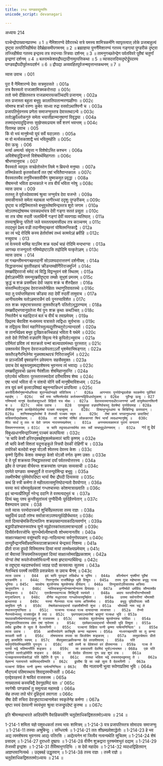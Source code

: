 ```yaml
---
title: २१४ पाण्डवाद्युत्पत्तिः
unicode_script: devanagari

---
```



अध्यायः 214

पञ्चेन्द्रोपाख्यानप्रारम्भः ॥ 1 ॥ नैमिशारण्ये देवैरारब्धे सत्रे यमस्य शामित्रकर्मणि व्यापृतत्वात् लोके प्रजाबाहुल्यं दृष्ट्वा तत्परिजिहीर्षया देवैर्ब्रह्मसमीपगमनम् ॥ 2 ॥ ब्रह्माज्ञया पुनर्नैमिशारण्यं गतस्य गङ्गायां पुण्डरीकं दृष्ट्वा तज्जिहीर्षया गतस्य इन्द्रस्य तत्र रुदन्त्याः स्त्रियाः दर्शनम् ॥ 3 ॥ तामनुगच्छतेन्द्रेण पर्वतविवरे पूर्वेषां चतुर्णां इन्द्राणां दर्शनम् ॥ 4 ॥ बलरामकेशवद्रौपद्यादीनामुत्पत्तिकथा ॥ 5 ॥ व्यासदत्तदिव्यदृष्टेर्द्रुपदस्य पाण्डवद्रौपदीपूर्वरूपदर्शनं ॥ 6 ॥ द्रौपद्या अव्यवहितपूर्वजन्मवृत्तान्तकथनम् ॥ 7 ॥

व्यास उवाच ।	001  

पुरा वै नैमिशारण्ये देवाः सत्रमुपासते ।	001a  
तत्र वैवस्वतो राजञ्शामित्रमकरोत्तदा ॥	001c  
ततो यमो दीक्षितस्तत्र राजन्नामारयत्कञ्चिदपि प्रजानाम् ।	002a  
ततः प्रजास्ता बहुला बभूवुः कालातिपातान्मरणप्रहीणाः ॥	002c  
सोमश्च शक्रो वरुणः कुबेरः साध्या रुद्रा वसवोऽथाश्विनौ च ।	003a  
प्रजापतिर्भुवनस्य प्रणेता समाजग्मुस्तत्र देवास्तथाऽन्ये ॥	003c  
ततोऽब्रुवँल्लोकगुरुं समेता भयात्तीव्रान्मानुषाणां विवृद्ध्या ।	004a  
तस्माद्भयादुद्विजन्तः सुखेप्सवःप्रयाम सर्वे शरणं भवन्तम् ॥	004c  
पितामह उवाच ।	005  
किं वो भयं मानुषेभ्यो यूयं सर्वे यदाऽमराः ।	005a  
मा वो मर्त्यसकाशाद्वै भयं भवितुमर्हति ॥	005c  
देवा ऊचुः ।	006  
मर्त्या अमर्त्याः संवृत्ता न विशेषोऽस्ति कश्चन ।	006a  
अविशेषादुद्विजन्तो विशेषार्थमिहागताः ॥	006c  
श्रीभगवानुवाच ।	007  
वैवस्वतो व्यापृतः सत्रहेतोस्तेन त्विमे न म्रियन्ते मनुष्याः ।	007a  
तस्मिन्नेकाग्रे कृतसर्वकार्ये तत एषां भवितैवान्तकालः ॥	007c  
वैवस्वतस्यैव तनुर्विभक्तावीर्येण युष्माकमुत प्रवृद्धा ।	008a  
सैषामन्तो भविता ह्यन्तकाले न तत्र वीर्यं भविता नरेषु ॥	008c  
व्यास उवाच ।	009  
ततस्तु ते पूर्वजदेववाक्यं श्रुत्वा जग्मुर्यत्र देवा यजन्ते ।	009a  
समासीनास्ते समेता महाबला भागीरथ्यां ददृशुः पुण्डरीकम् ॥	009c  
दृष्ट्वा च तद्विस्मितास्ते बभूवुस्तेषामिन्द्रस्तत्र शूरो जगाम ।	010a  
सोऽपश्यद्योषामथ पावकप्रभांयत्र देवी गङ्गा सततं प्रसूता ॥	010c  
सा तत्र योषा रुदती जलार्थिनी गङ्गां देवीं व्यवगाह्य व्यतिष्ठत् ।	011a  
तस्याश्रुबिन्दुः पतितो जले यस्तत्पद्ममासीदथ तत्र काञ्चनम् ॥	011c  
तदद्भुतं प्रेक्ष्य वज्री तदानीमपृच्छत्तां योषितमन्तिकाद्वै ।	012a  
का त्वं भद्रे रोदिषि कस्य हेतोर्वाक्यं तथ्यं कामयेऽहं ब्रवीहि ॥	012c  
स्त्र्युवाच ।	013  
त्वं वेत्स्यसे मामिह याऽस्मि शक्र यदर्थं चाहं रोदिमि मन्दभाग्या ।	013a  
आगच्छ राजन्पुरतो गमिष्येद्रष्टाऽसि तद्रोदिमि यत्कृतेऽहम् ॥	013c  
व्यास उवाच ।	014  
तां गच्छन्तीमन्वगच्छत्तदानीं सोऽपश्यदारात्तरुणं दर्शनीयम् ।	014a  
सिद्धासनस्थं युवतीसहायं क्रीडन्तमक्षैर्गिरिराजमूर्ध्नि ॥	014c  
तमब्रवीद्देवराजो ममेदं त्वं विद्धि विद्वन्भुवनं वशे स्थितम् ।	015a  
ईशोऽहस्मीति समन्युरब्रवीद्दृष्ट्वा तमक्षैः सुभृशं प्रमत्तम् ॥	015c  
क्रुद्धं च शक्रं प्रसमीक्ष्य देवो जहाय शक्रं च शैरुदैक्षत ।	016a  
संस्तम्भितोऽभूदथ देवराजस्तेनेक्षितः स्थाणुरिवावतस्थे ॥	016c  
यदा तु पर्याप्तमिहास्य क्रीडया तदा देवीं रुदतीं तामुवाच ।	017a  
आनीयतामेष यतोऽहमारान्नैनं दर्पः पुनरप्याविशेत ॥	017c  
ततः शक्रः स्पृष्टमात्रस्तया तुस्रस्तैरङ्गैः पतितोऽभूद्धरण्याम् ।	018a  
तमब्रवीद्भगवानुग्रतेजा मैवं पुनः शक्र कृथाः कथञ्चित् ॥	018c  
निवर्तयैनं च महाद्रिराजं बलं च वीर्यं च तवाप्रमेयम् ।	019a  
छिद्रस्य चैवाविश मध्यमस्य यत्रासते त्वद्विधाः सूर्यभासः ॥	019c  
स तद्विवृत्य विवरं महागिरेस्तुल्यद्युतींश्चतुरोऽन्यान्ददर्श ।	020a  
स तानभिप्रेक्ष्य बभूव दुःखितःकच्चिन्नाहं भविता वै यथेमे ॥	020c  
ततो देवो गिरिशो वज्रपाणिं विवृत्य नेत्रे कुपितोऽभ्युवाच ।	021a  
दरीमेतां प्रविश त्वं शतक्रतो यन्मां बाल्यादवमंस्थाः पुरस्तात् ॥	021c  
उक्तस्त्वेवं विभुना देवराजःप्रावेपताऽऽर्तो भृशमेवाभिषङ्गात् ।	022a  
स्रस्तैरङ्गैरनिलेनेव नुन्नमश्वत्थपत्रं गिरिराजमूर्ध्नि ॥	022c  
स प्राञ्जलिर्वै वृषवाहनेन प्रवेपमानः सहसैवमुक्तः ।	023a  
उवाच देवं बहुरूपमुग्रमद्याशेषस्य भुवनस्य त्वं भवाद्यः ॥	023c  
तमब्रवीदुग्रवर्चाः प्रहस्य नैवंशीलाः शेषमिहाप्नुवन्ति ।	024a  
एतेऽप्येवं भवितारः पुरस्तात्तस्मादेतां दरीमाविश्य शेष्य ॥	024c  
एषा भार्या भविता वो न संशयो योनिं सर्वे मानुषीमाविशध्वम् ।	025a  
तत्र यूयं कर्म कृत्वाऽविषह्यं बहूनन्यान्निधनं प्रापयित्वा ॥	025c  
`अस्त्रैर्दिव्यैर्मानुषान्योधयित्वा शूरान्सर्वानाहवे संविजित्य ।'	026a  
आगन्तारः पुनरेवेन्द्रवलोकं स्वकर्मणा पूर्वचितं महार्हम् ।	026c  
सर्वं मया भाषितमेतदेवं कर्तव्यमन्यद्विविधार्थयुक्तम् ॥	026e  
पूर्वेन्द्रा ऊचुः ।	027  
गमिष्यामो मानुषं देवलोकाद्दुराधरो विहितो यत्र मोक्षः ।	027a  
देवास्त्वस्मानादधीरञ्जनन्यां धर्मो वायुर्मघवानश्विनौ च ॥	027c  
व्यास उवाच ।	028  
एतच्छ्रुत्वा वज्रपाणिर्वचस्तु देवश्रेष्ठं पुनरेवेदमाह ।	028a  
वीर्येणाहं पुरुषं कार्यहेतोर्दद्यामेषां पञ्चमं मत्प्रसूतम् ॥	028c  
विश्वभुग्भूतधामा च शिबिरिन्द्रः प्रतापवान् ।	029a  
शान्तिश्चतुर्थस्तेषां वै तेजस्वी पञ्चमः स्मृतः ॥	029c  
तेषां कामं भगवानुग्रधन्वा प्रादादिष्टं सन्निसर्गाद्यथोक्तम् ।	030a  
तां चाप्येषां योषितं लोककान्तां श्रियं भार्यां व्यदधान्मानुषेषु ॥	030c  
तैरेव सार्धं तु ततः स देवो जगाम नारायणमप्रमेयम् ।	031a  
अनन्तमव्यक्तमजं पुराणं सनातनं विश्वमनन्तरूपम् ॥	031c  
स चापि तद्व्यदधात्सर्वमेव ततः सर्वे सम्बभूवुर्धरण्यमाम् ।	032a  
`नरं तु देवं विबुधप्रधानमिन्द्राज्जिष्णुं पञ्चमं कल्पयित्वा ।	032c  
'स चापि केशौ हरिरुद्बबर्हशुक्लमेकमपरं चापि कृष्णम् ॥	032e  
तौ चापि केशौ विशतां यदूनाङ्कुले स्त्रियौ देवकीं रोहिणीं च ।	033a  
तयोरेको बलदेवो बभूव योऽसौ श्वेतस्य देवस्य केशः ।	033c  
कृष्णो द्वितीयः केशवः सम्बभूव केशो योऽसौ वर्णतः कृष्ण उक्तः ॥	033e  
ये ते पूर्वं शक्ररूपा निबद्धास्तस्यां दर्यां पर्वतस्योत्तरस्य ।	034a  
इहैव ते पाण्डवा वीर्यवन्तः शक्रस्यांशः पाण्डवः सव्यसाची ॥	034c  
एवमेते पाण्डवाः सम्बभूवुर्ये ते राजन्पूर्वमिन्द्रा बभूवुः ।	035a  
लक्ष्मीश्चैषां पूर्वमेवोपदिष्टा भार्या यैषा द्रौपदी दिव्यरूपा ॥	035c  
कथं हि स्त्री कर्मणा ते महीतलात्समुत्तिष्ठेदन्यतो दैवयोगात् ।	036a  
यस्या रूपं सोमसूर्यप्रकाशं गन्धश्चास्याः कोशमात्रात्प्रवाति ॥	036c  
इदं चान्यत्प्रीतिपूर्वं नरेन्द्र ददानि ते वरमत्यद्भुतं च ।	037a  
दिव्यं चक्षुः पश्य कुन्तीसुतांस्त्वं पुण्यैर्दिव्यैः पूर्वदेहैरुपेतान् ॥	037c  
वैशम्पायन उवाच ।	038  
ततो व्यासः परमोदारकर्मा शुचिर्विप्रस्तपसा तस्य राज्ञः ।	038a  
चक्षुर्दिव्यं प्रददौ तांश्च सर्वान्राजाऽपश्यत्पूर्वदेहैर्यथावत् ॥	038c  
ततो दिव्यान्हेमकिरीटमालिनः शक्रप्रख्यान्पावकादित्यवर्णान् ।	039a  
बद्धापीडांश्चारुरूपांश्च यूनो व्यूढोरस्कांस्तालमात्रान्ददर्श ॥	039c  
दिव्यैर्वस्त्रैररजोभिः सुगन्धैर्माल्यैश्चाग्र्यैः शोभमानानतीव ।	040a  
साक्षात्त्र्यक्षान्वा वसूंश्चापि रुद्रा-नादित्यान्वा सर्वगुणोपपन्नान् ॥	040c  
तान्पूर्वेन्द्रानभिवीक्ष्याभिरूपाञ्शक्रात्मजं चेन्द्ररूपं निशम्य ।	041a  
प्रीतो राजा द्रुपदो विस्मितश्च दिव्यां मायां तामवेक्ष्याप्रमेयाम् ॥	041c  
तां चैवाग्र्यां स्त्रियमतिरूपयुक्तां दिव्यां साक्षात्सोमवह्निप्रकाशाम् ।	042a  
योग्यां तेषां रूपतेजोयशोभिःपत्नी मत्वा हृष्टवान्पार्थिवेन्द्रः ॥	042c  
स तद्दृष्ट्वा महदाश्चर्यरूपं जग्राह पादौ सत्यवत्याः सुतस्य ।	043a  
नैतच्चित्रं परमर्षे त्वयीति प्रसन्नचेताः स उवाच चैनम् ॥	043c  
`व्यास उवाच ।	044  
इदं चापि पुरावृत्तं तन्निबोध च भूमिप ।	044a  
कीर्त्यमानं नृपर्षीणां पूर्वेषां दारकर्मणि ॥	044c  
नितन्तुर्नाम राजर्षिर्बभूव भुवि विश्रुतः ।	045a  
तस्य पुत्रा महेष्वासा बभूवुः पञ्च भूमिपाः ॥	045c  
साल्वेयः शूरसेनश्च श्रुतसेनश्च वीर्यवान् ।	046a  
तिन्दुसारोऽतिसारश्च क्षत्रियाः क्रतुयाजिनः ॥	046c  
नातिचक्रमुरन्योन्यमन्योन्यस्य प्रियंवदाः ।	047a  
अनीर्ष्यवो धर्मविदः सौम्याश्चैव प्रियङ्कराः ॥	047c  
एतान्नैतन्तवान्पञ्च शिबिपुत्री स्वयंवरे ।	048a  
अवाप स्वपतीन्वीरान्भौमाश्वी मनुजाधिपान् ॥	048c  
वीणेव मधुरारावा गान्धर्वस्वरमूर्च्छिता ।	049a  
उत्तमा सर्वनारीणां भौमाश्वी ह्यभवत्तदा ॥	049c  
यस्या नैतन्तवाः पञ्च पतयः क्षत्रियर्षभाः ।	050a  
बभूवुः पृथिवीपालाः सर्वैः समुदिता गुणैः ॥	050c  
तेषामेकाभवद्भार्या राज्ञामौशीनरी शुभा ।	051a  
भौमाश्वी नाम भद्रं ते तथारूपगुणान्विता ॥	051c  
पञ्चभ्यः पञ्चधा पञ्च दायादान्सा व्यजायत ।	052a  
तेभ्यो नैतन्तवेभ्यस्तु राजशार्दूल वै तदा ॥	052c  
पृथगाख्याऽभवत्तेषां भ्रातॄणां पञ्चधा भुवि ।	053a  
यथावत्कीर्त्यमानांस्ताञ्छृणु मे राजसत्तम ॥	053c  
साल्वेयाः शूरसेनाश्च श्रुतसेनाश्च पार्थिवाः ।	054a  
तिन्दुसारातिसाराश्च वंशा एषां नृपोत्तम ॥	054c  
एवमेकाऽभवद्भार्या भौमाश्वी भुवि विश्रुता ।	055a  
तथैव द्रुपदैषा ते सुता वै देवरूपिणी ।	055c  
पञ्चानां विहिता पत्नी कृष्णा पार्षत्यनिन्दिता' ॥	055e  
व्यास उवाच ।	056  
आसीत्तपोवंने काचिदृषेः कन्या महात्मनः ।	056a  
नाध्यगच्छत्पतिं सा तु कन्या रूपवती सती ॥	056c  
तोषयामास तपसा सा किलोग्रेण शङ्करम् ।	057a  
तामुवाचेश्वरः प्रीतो वृणु काममिति स्वयम् ॥	057c  
सैवमुक्ताऽब्रवीत्कन्या देवं वरदमीश्वरम् ।	058a  
पतिं सर्वगुणोपेतमिच्छामीति पुनःपुनः ॥	058c  
ददौ तस्यै स देवेशस्तं वरं प्रीतमानसः ।	059a  
पञ्च ते पतयो भद्रे भविष्यन्तीति शङ्करः ॥	059c  
सा प्रसादयती देवमिदं भूयोऽभ्यभाषत ।	060a  
एकं पतिं गुणोपेतं त्वत्तोऽर्हामीति शङ्कर ॥	060c  
तां देवदेवः प्रीतात्मा पुनः प्राह शुभं वचः ।	061a  
पञ्चकृत्वस्त्वयोक्तोऽहं पतिं देहीति वै पुनः ॥	061c  
तत्तथा भविता भद्रे वचस्तद्भद्रमस्तु ते ।	062a  
देहमन्यं गतायास्ते सर्वमेतद्भविष्यति ॥	062c  
द्रुपदैषा हि सा जज्ञे सुता वै देवरूपिणी ।	063a  
पञ्चानां विहिता पत्नी कृष्णा पार्षत्यनिन्दिता ॥	063c  
`सैव नालायनी भूत्वा रूपेणाप्रतिमा भुवि ।	064a  
मौद्गल्यं पतिमास्थाय शिवाद्वरमभीप्सती ॥	064c  
एतद्देवरहस्यं ते श्रावितं राजसत्तम ।	065a  
नाख्यातव्यं कस्यचिद्वै देवगुह्यमिदं यतः ॥'	065c  
स्वर्गश्रीः पाण्डवार्थं तु समुत्पन्ना महामखे ।	066a  
सेह तप्त्वा तपो घोरं दुहितृत्वं तवागता ॥	066c  
सैषा देवी रुचिरा देवजुष्टापञ्चानामेका स्वकृतेनेह कर्मणा ।	067a  
सृष्टा स्वयं देवपत्नी स्वयंभुवा श्रुत्वा राजन्द्रुपदेष्टं कुरुष्व ॥ ॥	067c  

इति श्रीमन्महाभारते आदिपर्वणि वैवाहिकपर्वणि चतुर्दशाधिकद्विशततमोऽध्यायः ॥ 214 ॥

1-214-1 शमिता यज्ञे पशुवधकर्ता तस्य भावः शामित्रम् ॥ 1-214-3 यत्र प्रजापतिस्तत्र सोमादयः समाजग्मुः ॥ 1-214-11 तस्याः अश्रुबिन्दुः । सन्धिरार्षः ॥ 1-214-21 ततः शीघ्रमप्रवेशाद्धेतोः ॥ 1-214-23 हे भव अद्य त्वमशेषस्य भुवनस्य आद्यः पतिरसि । अद्येत्यनेन मां जित्वैव नत्वन्यथेति सूचितम् ॥ 1-214-24 शेषं प्रसादम् ॥ 1-214-27 दुराधरो दुष्प्रापः ॥ 1-214-28 वीर्येण शुक्रद्वारा पुरुषमंशभूतं दद्याम् ॥ 1-214-29 तेजस्वी इन्द्रांशः ॥ 1-214-31 तैर्विश्वभुगादिभिः । स देवो महादेवः ॥ 1-214-32 व्यदधाद्विहितवान् आज्ञप्तवानित्यर्थः । उद्बबर्ह उद्धृतवान् ॥ 1-214-38 तस्य राज्ञः । तस्मै राज्ञे ॥ चतुर्दशाधिकद्विशततमोऽध्यायः ॥ 214 ॥